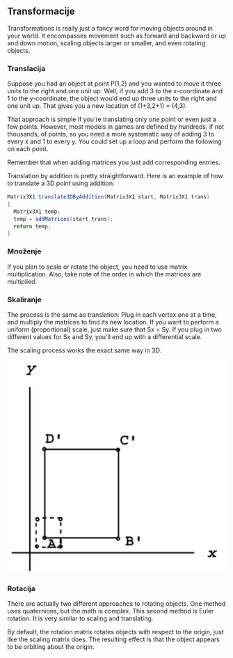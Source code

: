## Transformacije

Transformations is really just a fancy word for moving objects around in your world. It encompasses movement such as forward and backward or up and down motion, scaling objects larger or smaller, and even rotating objects.

### Translacija

Suppose you had an object at point P(1,2) and you wanted to move it three units to the right and one unit up. Well, if you add 3 to the x-coordinate and 1 to the y-coordinate, the object would end up three units to the right and one unit up. That gives you a new location of (1+3,2+1) = (4,3).

That approach is simple if you're translating only one point or even just a few points. However, most models in games are defined by hundreds, if not thousands, of points, so you need a more systematic way of adding 3 to every x and 1 to every y. You could set up a loop and perform the following on each point.

Remember that when adding matrices you just add corresponding entries.

Translation by addition is pretty straightforward. Here is an example of how to translate a 3D point using addition:

```java
Matrix3X1 translate3DByAddition(Matrix3X1 start, Matrix3X1 trans)
{
  Matrix3X1 temp;
  temp = addMatrices(start,trans);
  return temp;
}
```

### Množenje

If you plan to scale or rotate the object, you need to use matrix multiplication. Also, take note of the order in which the matrices are multiplied.

### Skaliranje

The process is the same as translation: Plug in each vertex one at a time, and multiply the matrices to find its new location. If you want to perform a uniform (proportional) scale, just make sure that Sx = Sy. If you plug in two different values for Sx and Sy, you'll end up with a differential scale.

The scaling process works the exact same way in 3D.

![skaliranje](slike/skaliranje.png?row=true)

### Rotacija

There are actually two different approaches to rotating objects. One method uses quaternions, but the math is complex. This second method is Euler rotation. It is very similar to scaling and translating.

By default, the rotation matrix rotates objects with respect to the origin, just like the scaling matrix does. The resulting effect is that the object appears to be orbiting about the origin.
